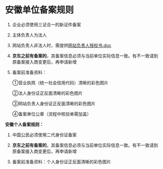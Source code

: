 # 安徽单位备案规则

1. 企业必须使用三证合一的新证件备案

2. 主体负责人为法人

3. 网站负责人非法人时，需提供[网站负责人授权书.doc](https://badownload.s3.cn-north-1.jdcloud-oss.com/buchongziliao/anhui/anhuishouquanshu.doc)

3. **京东之前有备案的**，其备案信息必须与当前单位实际信息一致。有不一致请到原备案接入商变更后，再申请新增

4. 备案前准备资料：

   ①营业执照（统一社会信用代码）清晰的彩色图片

   ②法人身份证正反面清晰的彩色图片

   ③网站负责人身份证正反面清晰的彩色图片

   ④备案单位公章（流程中核验单需加盖）

**安徽个人备案规则：**

1. 中国公民必须使用二代身份证备案

2. **京东之前有备案的**，其备案信息必须与当前单位实际信息一致。有不一致请到原备案接入商变更后，再申请新增

3. 备案前准备资料：个人身份证正反面清晰的彩色图片
